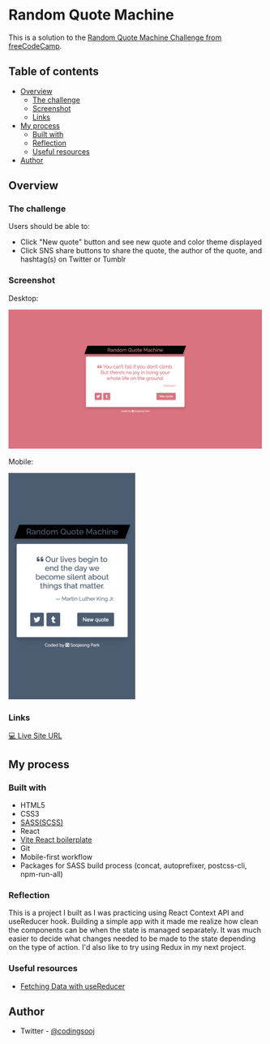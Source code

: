 # Random Quote Machine

This is a solution to the [Random Quote Machine Challenge from freeCodeCamp](https://www.freecodecamp.org/learn/front-end-development-libraries/front-end-development-libraries-projects/build-a-random-quote-machine).

## Table of contents

- [Overview](#overview)
  - [The challenge](#the-challenge)
  - [Screenshot](#screenshot)
  - [Links](#links)
- [My process](#my-process)
  - [Built with](#built-with)
  - [Reflection](#reflection)
  - [Useful resources](#useful-resources)
- [Author](#author)

## Overview

### The challenge

Users should be able to:

- Click "New quote" button and see new quote and color theme displayed
- Click SNS share buttons to share the quote, the author of the quote, and hashtag(s) on Twitter or Tumblr

### Screenshot

Desktop:

<img src="./random-quote-machine-desktop.png" width="500">

Mobile:

<img src="./random-quote-machine-mobile.png" width="250">

### Links

[💻 Live Site URL](https://spark-random-quotes.netlify.app/)

## My process

### Built with

- HTML5
- CSS3
- [SASS(SCSS)](https://sass-lang.com/)
- React
- [Vite React boilerplate](https://vitejs.dev/)
- Git
- Mobile-first workflow
- Packages for SASS build process (concat, autoprefixer, postcss-cli, npm-run-all)

### Reflection

This is a project I built as I was practicing using React Context API and useReducer hook. Building a simple app with it made me realize how clean the components can be when the state is managed separately. It was much easier to decide what changes needed to be made to the state depending on the type of action. I'd also like to try using Redux in my next project.

### Useful resources

- [Fetching Data with useReducer](https://www.youtube.com/watch?v=imjfiXxvMD8&list=LL&index=4&t=275s)

## Author

- Twitter - [@codingsooj](https://www.twitter.com/codingsooj)
